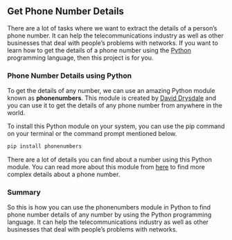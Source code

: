 ## Get Phone Number Details

There are a lot of tasks where we want to extract the details of a person’s phone number. It can help the telecommunications industry as well as other businesses that deal with people’s problems with networks. If you want to learn how to get the details of a phone number using the [Python](https://thecleverprogrammer.com/2021/06/19/fundamentals-of-python/) programming language, then this project is for you.

### Phone Number Details using Python

To get the details of any number, we can use an amazing Python module known as **phonenumbers**. This module is created by [David Drysdale](https://www.linkedin.com/in/david-drysdale-1578771/) and you can use it to get the details of any phone number from anywhere in the world.

To install this Python module on your system, you can use the pip command on your terminal or the command prompt mentioned below.

```ps1
pip install phonenumbers
```

There are a lot of details you can find about a number using this Python module. You can read more about this module from [here](https://github.com/daviddrysdale/python-phonenumbers#phonenumbers-python-library) to find more complex details about a phone number.

### Summary

So this is how you can use the phonenumbers module in Python to find phone number details of any number by using the Python programming language. It can help the telecommunications industry as well as other businesses that deal with people’s problems with networks.